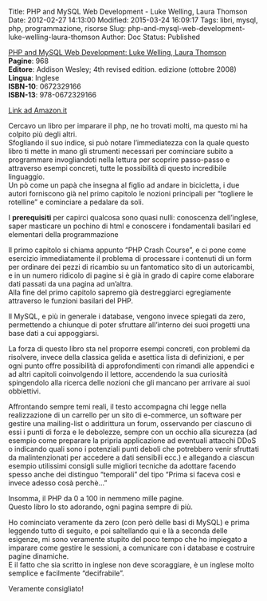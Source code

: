 Title: PHP and MySQL Web Development - Luke Welling, Laura Thomson
Date: 2012-02-27 14:13:00
Modified: 2015-03-24 16:09:17
Tags: libri, mysql, php, programmazione, risorse
Slug: php-and-mysql-web-development-luke-welling-laura-thomson
Author: Doc
Status: Published

[PHP and MySQL Web Development: Luke Welling, Laura
Thomson](https://amzn.to/1aZ9mG6)  
**Pagine**: 968  
**Editore**: Addison Wesley; 4th revised edition. edizione (ottobre
2008)  
**Lingua**: Inglese  
**ISBN-10**: 0672329166  
**ISBN-13**: 978-0672329166

[Link ad
Amazon.it](https://amzn.to/1MRtgS7)

Cercavo un libro per imparare il php, ne ho trovati molti, ma questo mi
ha colpito più degli altri.  
Sfogliando il suo indice, si può notare l’immediatezza con la quale
questo libro ti mette in mano gli strumenti necessari per cominciare
subito a programmare invogliandoti nella lettura per scoprire
passo-passo e attraverso esempi concreti, tutte le possibilità di questo
incredibile linguaggio.  
Un pò come un papà che insegna al figlio ad andare in bicicletta, i due
autori forniscono già nel primo capitolo le nozioni principali per
“togliere le rotelline” e cominciare a pedalare da soli.

I **prerequisiti** per capirci qualcosa sono quasi nulli: conoscenza
dell’inglese, saper masticare un pochino di html e conoscere i
fondamentali basilari ed elementari della programmazione

Il primo capitolo si chiama appunto “PHP Crash Course”, e ci pone come
esercizio immediatamente il problema di processare i contenuti di un
form per ordinare dei pezzi di ricambio su un fantomatico sito di un
autoricambi, e in un numero ridicolo di pagine si è già in grado di
capire come elaborare dati passati da una pagina ad un’altra.  
Alla fine del primo capitolo sapremo già destreggiarci egregiamente
attraverso le funzioni basilari del PHP.

Il MySQL, e più in generale i database, vengono invece spiegati da zero,
permettendo a chiunque di poter sfruttare all’interno dei suoi progetti
una base dati a cui appoggiarsi.

La forza di questo libro sta nel proporre esempi concreti, con problemi
da risolvere, invece della classica gelida e asettica lista di
definizioni, e per ogni punto offre possibilità di approfondimenti con
rimandi alle appendici e ad altri capitoli coinvolgendo il lettore,
accendendo la sua curiosità spingendolo alla ricerca delle nozioni che
gli mancano per arrivare ai suoi obbiettivi.

Affrontando sempre temi reali, il testo accompagna chi legge nella
realizzazione di un carrello per un sito di e-commerce, un software per
gestire una mailing-list o addirittura un forum, osservando per ciascuno
di essi i punti di forza e le debolezze, sempre con un occhio alla
sicurezza (ad esempio come preparare la pripria applicazione ad
eventuali attacchi DDoS o indicando quali sono i potenziali punti deboli
che potrebbero venir sfruttati da malintenzionati per accedere a dati
sensibili ecc.) e allegando a ciascun esempio utilissimi consigli sulle
migliori tecniche da adottare facendo spesso anche dei distinguo
“temporali” del tipo “Prima si faceva così e invece adesso cosà perchè…”

Insomma, il PHP da 0 a 100 in nemmeno mille pagine.  
Questo libro lo sto adorando, ogni pagina sempre di più.

Ho cominciato veramente da zero (con però delle basi di MySQL) e prima
leggendo tutto di seguito, e poi saltellando qui e là a seconda delle
esigenze, mi sono veramente stupito del poco tempo che ho impiegato a
imparare come gestire le sessioni, a comunicare con i database e
costruire pagine dinamiche.  
E il fatto che sia scritto in inglese non deve scoraggiare, è un inglese
molto semplice e facilmente “decifrabile”.

Veramente consigliato!
